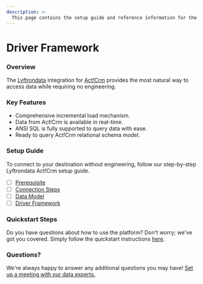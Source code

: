 ```yaml
---
description: >-
  This page contains the setup guide and reference information for the Act!Crm source connector.
---
```


# Driver Framework

### Overview

The [Lyftrondata](https://www.lyftrondata.com/) integration for [Act!Crm](None) provides the most natural way to access data while requiring no engineering.

### Key Features

* Comprehensive incremental load mechanism.
* Data from Act!Crm is available in real-time.&#x20;
* ANSI SQL is fully supported to query data with ease.
* Ready to query Act!Crm relational schema model.

### Setup Guide

To connect to your destination without engineering, follow our step-by-step Lyftrondata Act!Crm setup guide.

* [ ] [Prerequisite](../prerequisite.md)
* [ ] [Connection Steps](../connection-steps.md)
* [ ] [Data Model](../data-model/erd.md)
* [ ] [Driver Framework](../driver-framework/)

### Quickstart Steps

Do you have questions about how to use the platform? Don't worry; we've got you covered. Simply follow the quickstart instructions [here](../driver-framework/README.md).

### Questions? <a href="#questions" id="questions"></a>

We're always happy to answer any additional questions you may have! [Set up a meeting with our data experts.](https://www.lyftrondata.com/book-a-meeting/)


